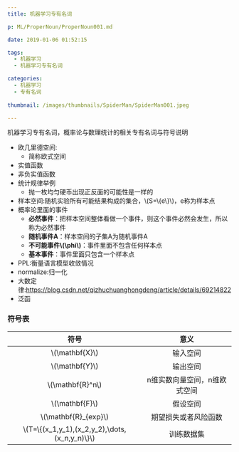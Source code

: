 ```yaml
---
title: 机器学习专有名词

p: ML/ProperNoun/ProperNoun001.md

date: 2019-01-06 01:52:15

tags: 
  - 机器学习
  - 机器学习专有名词

categories: 
  - 机器学习
  - 专有名词
 
thumbnail: /images/thumbnails/SpiderMan/SpiderMan001.jpeg

---
```

机器学习专有名词，概率论与数理统计的相关专有名词与符号说明
<!-- more -->

* 欧几里德空间:
  * 简称欧式空间
* 实值函数
* 非负实值函数
* 统计规律举例
  * 抛一枚均匀硬币出现正反面的可能性是一样的
* 样本空间:随机实验所有可能结果构成的集合，\\(S=\\{e\\}\\)，e称为样本点
* 概率论里面的事件
  * **必然事件**：把样本空间整体看做一个事件，则这个事件必然会发生，所以称为必然事件
  * **随机事件A**：样本空间的子集A为随机事件A
  * **不可能事件\\(\phi\\)**：事件里面不包含任何样本点
  * **基本事件**：事件里面只包含一个样本点
* PPL:衡量语言模型收敛情况
* normalize:归一化
* 大数定律:https://blog.csdn.net/qizhuchuanghongdeng/article/details/69214822
* 泛函

### 符号表

|符号|意义|
|:--:|:--:|
|\\(\mathbf{X}\\)|输入空间|
|\\(\mathbf{Y}\\)|输出空间|
|\\(\mathbf{R}^n\\)|n维实数向量空间，n维欧式空间|
|\\(\mathbf{F}\\)|假设空间|
|\\(\mathbf{R}_{exp}\\)|期望损失或者风险函数|
|\\(T=\\{(x_1,y_1),(x_2,y_2),\dots,(x_n,y_n)\\}\\)|训练数据集|
